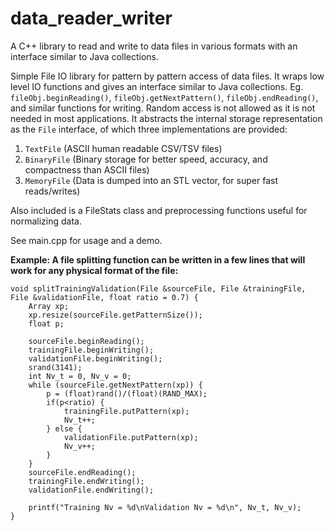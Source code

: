 # data_reader_writer
A C++ library to read and write to data files in various formats with an interface similar to Java collections.

Simple File IO library for pattern by pattern access of data files. It wraps low level IO functions and gives an interface similar to Java collections. Eg. `fileObj.beginReading()`, `fileObj.getNextPattern()`, `fileObj.endReading()`, and similar functions for writing. Random access is not allowed as it is not needed in most applications. It abstracts the internal storage representation as the `File` interface, of which three implementations are provided:

1. `TextFile` (ASCII human readable CSV/TSV files)
2. `BinaryFile` (Binary storage for better speed, accuracy, and compactness than ASCII files)
3. `MemoryFile` (Data is dumped into an STL vector, for super fast reads/writes)

Also included is a FileStats class and preprocessing functions useful for normalizing data.

See main.cpp for usage and a demo.

**Example: A file splitting function can be written in a few lines that will work for any physical format of the file:**


```
void splitTrainingValidation(File &sourceFile, File &trainingFile, File &validationFile, float ratio = 0.7) {
    Array xp;
    xp.resize(sourceFile.getPatternSize());
    float p;

    sourceFile.beginReading();
    trainingFile.beginWriting();
    validationFile.beginWriting();
    srand(3141);
    int Nv_t = 0, Nv_v = 0;
    while (sourceFile.getNextPattern(xp)) {
        p = (float)rand()/(float)(RAND_MAX);
        if(p<ratio) {
            trainingFile.putPattern(xp);
            Nv_t++;
        } else {
            validationFile.putPattern(xp);
            Nv_v++;
        }
    }
    sourceFile.endReading();
    trainingFile.endWriting();
    validationFile.endWriting();

    printf("Training Nv = %d\nValidation Nv = %d\n", Nv_t, Nv_v);
}
```
